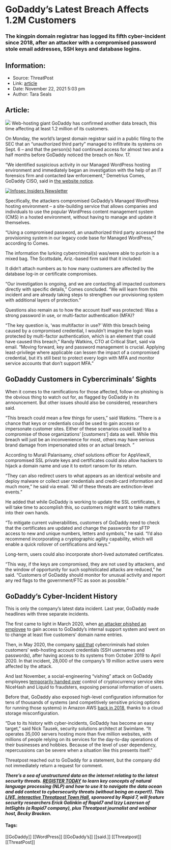 # GoDaddy’s Latest Breach Affects 1.2M Customers
### The kingpin domain registrar has logged its fifth cyber-incident since 2018, after an attacker with a compromised password stole email addresses, SSH keys and database logins.

## Information:
+ Source: ThreatPost
+ Link: [article](https://kasperskycontenthub.com/threatpost-global/?p=176530)
+ Date: November 22, 2021  5:03 pm
+ Author: Tara Seals


## Article:
![](https://media.threatpost.com/wp-content/uploads/sites/103/2021/11/22164808/GoDaddy-e1637617704303.jpg)
Web-hosting giant GoDaddy has confirmed another data breach, this time affecting at least 1.2 million of its customers.


On Monday, the world’s largest domain registrar said in a public filing to the SEC that an “unauthorized third party” managed to infiltrate its systems on Sept. 6 – and that the person(s) had continued access for almost two and a half months before GoDaddy noticed the breach on Nov. 17.


“We identified suspicious activity in our Managed WordPress hosting environment and immediately began an investigation with the help of an IT forensics firm and contacted law enforcement,” Demetrius Comes, GoDaddy CISO, said in [the website notice](https://www.sec.gov/Archives/edgar/data/1609711/000160971121000122/gddyblogpostnov222021.htm).


[![Infosec Insiders Newsletter](https://media.threatpost.com/wp-content/uploads/sites/103/2021/07/10165815/infosec_insiders_in_article_promo.png)](https://threatpost.com/infosec-insider-subscription-page/?utm_source=ART&utm_medium=ART&utm_campaign=InfosecInsiders_Newsletter_Promo/)


Specifically, the attackers compromised GoDaddy’s Managed WordPress hosting environment – a site-building service that allows companies and individuals to use the popular WordPress content management system (CMS) in a hosted environment, without having to manage and update it themselves.


“Using a compromised password, an unauthorized third party accessed the provisioning system in our legacy code base for Managed WordPress,” according to Comes.


The information the lurking cybercriminal(s) was/were able to purloin is a mixed bag. The Scottsdale, Ariz.-based firm said that it included:


It didn’t attach numbers as to how many customers are affected by the database log-in or certificate compromises.


“Our investigation is ongoing, and we are contacting all impacted customers directly with specific details,” Comes concluded. “We will learn from this incident and are already taking steps to strengthen our provisioning system with additional layers of protection.”


Questions also remain as to how the account itself was protected: Was a strong password in use, or multi-factor authentication (MFA)?


“The key question is, ‘was multifactor in use?’ With this breach being caused by a compromised credential, I wouldn’t imagine the login was protected by multi-factor authentication, which is an element that could have caused this breach,” Randy Watkins, CTO at Critical Start, said via email. “Moving forward, key and password management is crucial. Applying least-privilege where applicable can lessen the impact of a compromised credential, but it’s still best to protect every login with MFA and monitor service accounts that don’t support MFA.”


**GoDaddy Customers in Cybercriminals’ Sights**
-----------------------------------------------


When it comes to the ramifications for those affected, follow-on phishing is the obvious thing to watch out for, as flagged by GoDaddy in its announcement. But other issues should also be considered, researchers said.


“This breach could mean a few things for users,” said Watkins. “There is a chance that keys or credentials could be used to gain access or impersonate customer sites. Either of these scenarios could lead to a compromise of those organizations’ [customers’] data as well. While this breach will just be an inconvenience for most, others may have serious brand damage from impersonated sites or an actual breach. ”


According to Murali Palanisamy, chief solutions officer for AppViewX, compromised SSL private keys and certificates could also allow hackers to hijack a domain name and use it to extort ransom for its return.


“They can also redirect users to what appears as an identical website and deploy malware or collect user credentials and credit-card information and much more,” he said via email. “All of these threats are extinction-level events.”


He added that while GoDaddy is working to update the SSL certificates, it will take time to accomplish this, so customers might want to take matters into their own hands.


“To mitigate current vulnerabilities, customers of GoDaddy need to check that the certificates are updated and change the passwords for sFTP access to new and unique numbers, letters and symbols,” he said. “I’d also recommend incorporating a cryptographic agility capability, which will enable a quick rollover of certifications and keys.”


Long-term, users could also incorporate short-lived automated certificates.


“This way, if the keys are compromised, they are not used by attackers, and the window of opportunity for such sophisticated attacks are reduced,” he said. “Customers of GoDaddy should monitor for unusual activity and report any red flags to the government/FTC as soon as possible.”


**GoDaddy’s Cyber-Incident History**
------------------------------------


This is only the company’s latest data incident. Last year, GoDaddy made headlines with three separate incidents.


The first came to light in March 2020, when [an attacker phished an employee](https://krebsonsecurity.com/2020/03/phish-of-godaddy-employee-jeopardized-escrow-com-among-others/) to gain access to GoDaddy’s internal support system and went on to change at least five customers’ domain name entries.


Then, in May 2020, the company [said that](https://threatpost.com/godaddy-hack-breaches-hosting-account-credentials/155475/) cybercriminals had stolen customers’ web-hosting account credentials (SSH usernames and passwords), after having access to its systems from October 2019 to April 2020. In that incident, 28,000 of the company’s 19 million active users were affected by the attack.


And last November, a social-engineering “vishing” attack on GoDaddy employees [temporarily handed over](https://threatpost.com/godaddy-employees-tricked-compromise-cryptocurrency/161520/) control of cryptocurrency service sites NiceHash and Liquid to fraudsters, exposing personal information of users.


Before that, GoDaddy also exposed high-level configuration information for tens of thousands of systems (and competitively sensitive pricing options for running those systems) in Amazon AWS [back in 2018](https://threatpost.com/godaddy-leaks-map-of-the-internet-via-amazon-s3-cloud-bucket-misconfig/135009/), thanks to a cloud storage misconfiguration.


“Due to its history with cyber-incidents, GoDaddy has become an easy target,” said Nick Tausek, security solutions architect at Swimlane. “It operates 35,000 servers hosting more than five million websites, with millions of people relying on its services for the day-to-day operations of their businesses and hobbies. Because of the level of user dependency, repercussions can be severe when a situation like this presents itself.”


Threatpost reached out to GoDaddy for a statement, but the company did not immediately return a request for comment.


***There’s a sea of unstructured data on the internet relating to the latest security threats.*** ***[REGISTER TODAY](https://threatpost.com/webinars/security-threats-natural-language-processing/?utm_source=In+Article&utm_medium=article&utm_campaign=Decoding+the+Data+Ocean:+Security+Threats+%26+Natural+Language+Processing&utm_id=In+Article)*** ***to learn key concepts of natural language processing (NLP) and how to use it to navigate the data ocean and add context to cybersecurity threats (without being an expert!). This [LIVE, interactive Threatpost Town Hall](https://threatpost.com/webinars/security-threats-natural-language-processing/?utm_source=In+Article&utm_medium=article&utm_campaign=Decoding+the+Data+Ocean:+Security+Threats+%26+Natural+Language+Processing&utm_id=In+Article), sponsored by Rapid 7, will feature security researchers Erick Galinkin of Rapid7 and Izzy Lazerson of IntSights (a Rapid7 company), plus Threatpost journalist and webinar host, Becky Bracken.***




#### Tags:
[[GoDaddy]] [[WordPress]] [[GoDaddy’s]] [[said.]] [[Threatpost]] [[ThreatPost]]
